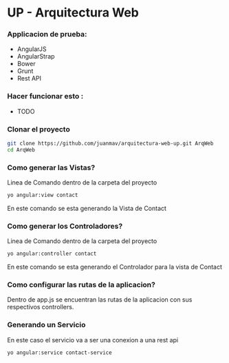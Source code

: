 UP - Arquitectura Web 
=========

### Applicacion de prueba:

  - AngularJS
  - AngularStrap
  - Bower
  - Grunt
  - Rest API

### Hacer funcionar esto :

- TODO


### Clonar el proyecto

```sh
git clone https://github.com/juanmav/arquitectura-web-up.git ArqWeb
cd ArqWeb
```
### Como generar las Vistas?
Linea de Comando dentro de la carpeta del proyecto 
```sh 
yo angular:view contact
```
En este comando se esta generando la Vista de Contact


### Como generar los Controladores?
Linea de Comando dentro de la carpeta del proyecto 
```sh 
yo angular:controller contact
```
En este comando se esta generando el Controlador para la vista de Contact

### Como configurar las rutas de la aplicacion?
Dentro de app.js se encuentran las rutas de la aplicacion con sus respectivos controllers.

### Generando un Servicio
En este caso el servicio va a ser una conexion a una rest api
```sh
yo angular:service contact-service
```